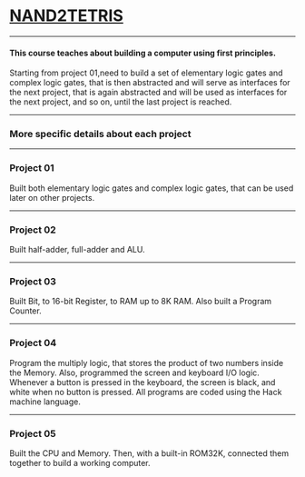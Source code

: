 # [NAND2TETRIS](https://www.nand2tetris.org/)
---
#### This course teaches about building a computer using first principles.
Starting from project 01,need to build a set of elementary logic gates and complex logic gates, that is then abstracted and will serve as interfaces for the next project, that is again abstracted and will be used as interfaces for the next project, and so on, until the last project is reached.

---
### More specific details about each project
---

### Project 01

Built both elementary logic gates and complex logic gates, that can be used later on other projects.

---
### Project 02

Built half-adder, full-adder and ALU.

--- 
### Project 03

Built Bit, to 16-bit Register, to RAM up to 8K RAM. Also built a Program Counter.

---
### Project 04

Program the multiply logic, that stores the product of two numbers inside the Memory.
Also, programmed the screen and keyboard I/O logic. Whenever a button is pressed in the keyboard, the screen is black, and white when no button is pressed. All programs are coded using the Hack machine language.

---
### Project 05

Built the CPU and Memory. Then, with a built-in ROM32K, connected them together to build a working computer.
